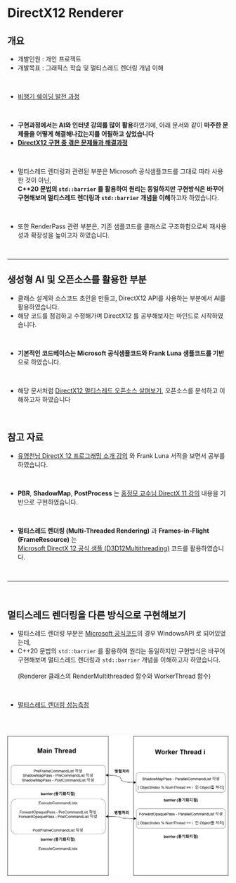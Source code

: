 # DirectX12 Renderer

## 개요
- 개발인원 : 개인 프로젝트
- 개발목표 : 그래픽스 학습 및 멀티스레드 렌더링 개념 이해
  
<br>

- [비행기 쉐이딩 발전 과정](https://wandering-rumba-865.notion.site/227aba645d3280afbfbbd014fd699dd9?pvs=74)

<br>

- **구현과정에서는 AI와 인터넷 강의를 많이 활용**하였기에, 아래 문서와 같이 **마주한 문제들을 어떻게 해결해나갔는지를 어필하고 싶었습니다**
- **[DirectX12 구현 중 겪은 문제들과 해결과정](https://wandering-rumba-865.notion.site/DX12-26baba645d328061aeffe7122b04008b?pvs=74)**

<br>

- 멀티스레드 렌더링과 관련된 부분은 Microsoft 공식샘플코드를 그대로 따라 사용한 것이 아닌,
  <br> **C++20 문법의 `std::barrier` 를 활용하여 원리는 동일하지만 구현방식은 바꾸어 구현해보며 멀티스레드 렌더링과  `std::barrier` 개념을 이해**하고자 하였습니다.

<br>

- 또한 RenderPass 관련 부분은, 기존 샘플코드를 클래스로 구조화함으로써 재사용성과 확장성을 높이고자 하였습니다.

<br>

---

## 생성형 AI 및 오픈소스를 활용한 부분
- 클래스 설계와 소스코드 초안을 만들고, DirectX12 API를 사용하는 부분에서 AI를 활용하였습니다.
- 해당 코드를 점검하고 수정해가며 DirectX12 를 공부해보자는 마인드로 시작하였습니다.

<br>
  
- **기본적인 코드베이스는 Microsoft 공식샘플코드와 Frank Luna 샘플코드를 기반**으로 하였습니다.

<br>
  
- 해당 문서처럼 [DirectX12 멀티스레드 오픈소스 살펴보기](https://wandering-rumba-865.notion.site/1-242aba645d328051acfac15632e76cf5?pvs=7), 오픈소스를 분석하고 이해하고자 하였습니다

<br>

## 참고 자료
- [유영천님 DirectX 12 프로그래밍 소개 강의](https://www.youtube.com/live/Z9veGJv7nPE?si=kNchvTLwyCxX-FnF) 와 Frank Luna 서적을 보면서 공부를 하였습니다.

<br>

- **PBR**, **ShadowMap**, **PostProcess** 는
  [홍정모 교수님 DirectX 11 강의](https://honglab.co.kr) 내용을 기반으로 구현하였습니다.


<br>

- **멀티스레드 렌더링 (Multi-Threaded Rendering)** 과  **Frames-in-Flight (FrameResource)** 는  
  [Microsoft DirectX 12 공식 샘플 (D3D12Multithreading)](https://github.com/microsoft/DirectX-Graphics-Samples/tree/master/Samples/Desktop/D3D12Multithreading) 코드를 활용하였습니다.


<br>

---

<br>

## 멀티스레드 렌더링을 다른 방식으로 구현해보기
- 멀티스레드 렌더링 부분은 [Microsoft 공식코드](https://github.com/microsoft/DirectX-Graphics-Samples/tree/master/Samples/Desktop/D3D12Multithreading)의 경우 WindowsAPI 로 되어있었는데,
- C++20 문법의 `std::barrier` 를 활용하여 원리는 동일하지만 구현방식은 바꾸어 구현해보며 멀티스레드 렌더링과  `std::barrier` 개념을 이해하고자 하였습니다.<br><br>
  (Renderer 클래스의 RenderMultithreaded 함수와 WorkerThread 함수) 

<br>

- [멀티스레드 렌더링 성능측정](https://wandering-rumba-865.notion.site/247aba645d32809c9af8cbe2723fd9e9)

<br><br>

![Diagram](MultiThread_Image.png)

<br><br>
  

